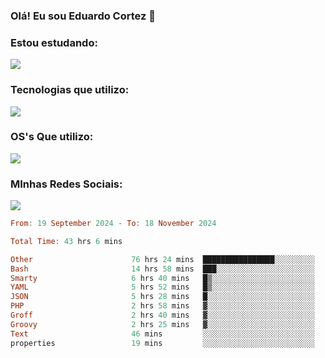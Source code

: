 ### Olá! Eu sou Eduardo Cortez 🤙


### Estou estudando: 

<p align="left">
  <a href="https://skillicons.dev">
    <img src="https://skillicons.dev/icons?i=kubernetes,terraform,redhat" />
  </a>
</p>

### Tecnologias que utilizo: 

<p align="left">
  <a href="https://skillicons.dev">
    <img src="https://skillicons.dev/icons?i=docker,mysql,postgres,git,aws,bash,jenkins,figma,grafana,nginx,notion,prometheus" />
  </a>
</p>

### OS's Que utilizo:

<p align="left">
  <a href="https://skillicons.dev">
    <img src="https://skillicons.dev/icons?i=linux,debian,ubuntu,apple,windows" />
  </a>
</p>

### MInhas Redes Sociais:

<p align="left">
  <a href="https://skillicons.dev">
    <img src="https://skillicons.dev/icons?i=linkedin,github" />
  </a>
</p>

<!--START_SECTION:waka-->

```haskell
From: 19 September 2024 - To: 18 November 2024

Total Time: 43 hrs 6 mins

Other                      76 hrs 24 mins  ████████████████░░░░░░░░░   63.93 %
Bash                       14 hrs 58 mins  ███░░░░░░░░░░░░░░░░░░░░░░   12.53 %
Smarty                     6 hrs 40 mins   █▒░░░░░░░░░░░░░░░░░░░░░░░   05.59 %
YAML                       5 hrs 52 mins   █▒░░░░░░░░░░░░░░░░░░░░░░░   04.91 %
JSON                       5 hrs 28 mins   █░░░░░░░░░░░░░░░░░░░░░░░░   04.58 %
PHP                        2 hrs 58 mins   ▓░░░░░░░░░░░░░░░░░░░░░░░░   02.49 %
Groff                      2 hrs 40 mins   ▓░░░░░░░░░░░░░░░░░░░░░░░░   02.24 %
Groovy                     2 hrs 25 mins   ▓░░░░░░░░░░░░░░░░░░░░░░░░   02.02 %
Text                       46 mins         ░░░░░░░░░░░░░░░░░░░░░░░░░   00.65 %
properties                 19 mins         ░░░░░░░░░░░░░░░░░░░░░░░░░   00.28 %
```

<!--END_SECTION:waka-->
